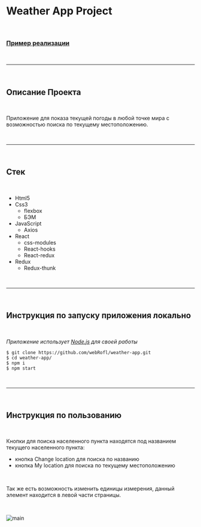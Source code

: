 # Weather App Project

<br>

### [Пример реализации][1]

<br/>

---

<br/>

## Описание Проекта

<br />

Приложение для показа текущей погоды в любой точке мира с возможностью поиска по текущему местоположению.

<br />

---

<br />

## Стек

<br />

- Html5
- Css3
  - flexbox
  - БЭМ
- JavaScript
  - Axios
- React
  - css-modules
  - React-hooks
  - React-redux
- Redux
  - Redux-thunk

<br />

---

<br />

## Инструкция по запуску приложения **локально**

<br />

_Приложение использует [Node.js][2] для своей работы_

```
$ git clone https://github.com/webRofl/weather-app.git
$ cd weather-app/
$ npm i
$ npm start
```

<br />

---

<br />

## Инструкция по пользованию

<br />

Кнопки для поиска населенного пункта находятся под названием текущего населенного пункта:

- кнопка Change location для поиска по названию
- кнопка My location для поиска по текущему местоположению

<br />

Так же есть возможность изменить единицы измерения, данный элемент находится в левой части страницы.

<br />

![main][3]

[1]: https://webrofl.github.io/weather-app/
[2]: https://nodejs.org/
[3]: https://i.yapx.ru/ReovY.png 'weather'
